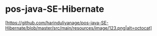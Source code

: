 # pos-java-SE-Hibernate
[https://github.com/harinduliyanage/pos-java-SE-Hibernate/blob/master/src/main/resources/image/123.png|alt=octocat]
